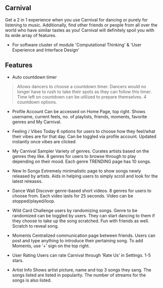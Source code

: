 ## Carnival

Get a 2 in 1 experience when you use Carnival for dancing or purely for listening to music. Additionally, find other friends or people from all over the world who have similar tastes as you! Carnival will definitely spoil you with its wide array of features.

- For software cluster of module 'Computational Thinking' & 'User Experience and Interface Design'

## Features

-	Auto countdown timer
> Allows dancers to choose a countdown timer.
Dancers would no longer have to rush to take their spots as they can follow this timer.
Time left on countdown can be utilized to prepare themselves.
4 countdown options.

-   Profile Account
Can be accessed on Home Page, top right.
Shows username, current feels, no. of playlists, friends, moments, favorite genres and My Carnival.

- Feeling / Vibes Today
6 options for users to choose how they feel/what their vibes are for that day.
Can be toggled via profile account.
Updated instantly once vibes are clicked

- My Carnival Sampler
Variety of genres.
Curates artists based on the genres they like.
8 genres for users to browse through to play depending on their mood.
Each genre TRENDING page has 10 songs.

- New In Songs
Extremely minimalistic page to show songs newly released by artists.
Aids in helping users to simply scroll and look for the latest releases.

- Dance Wall
Discover genre-based short videos.
8 genres for users to choose from.
Each video lasts for 25 seconds.
Video can be stopped/played/loop.

- Wild Card
Challenge users by randomizing songs.
Genre to be randomized can be toggled by users. They can start dancing to them if they choose to take up the song scratched.
Fun with friends as well.
Scratch to reveal song.

- Moments
Centralized communication page between friends.
Users can post and type anything to introduce their pertaining song.
To add Moments, use ‘+’ sign on the top right.

- User Rating
Users can rate Carnival through ‘Rate Us’ in Settings.
1-5 stars.

- Artist Info
Shows artist picture, name and top 3 songs they sang.
The songs listed are listed in popularity. 
The number of streams for the songs is also listed.








